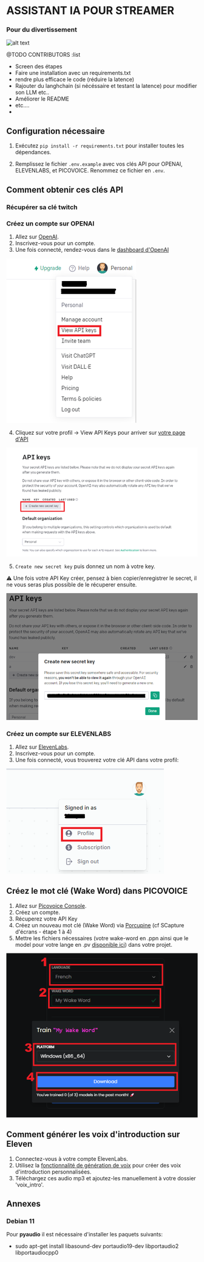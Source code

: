 # ASSISTANT IA POUR STREAMER
### Pour du divertissement
![alt text](https://raw.githubusercontent.com/anisayari/AIAssitantStreamer/main/assets/topic.png)

@TODO CONTRIBUTORS :list 
- Screen des étapes
- Faire une installation avec un requirements.txt
- rendre plus efficace le code (réduire la latence)
- Rajouter du langhchain (si nécéssaire et testant la latence) pour modifier son LLM etc..
- Améliorer le README
- etc....
- 
## Configuration nécessaire

1. Exécutez `pip install -r requirements.txt` pour installer toutes les dépendances.

2. Remplissez le fichier `.env.example` avec vos clés API pour OPENAI, ELEVENLABS, et PICOVOICE. Renommez ce fichier en `.env`.

## Comment obtenir ces clés API

### Récupérer sa clé twitch



### Créez un compte sur OPENAI

1. Allez sur [OpenAI](https://www.openai.com/).
2. Inscrivez-vous pour un compte.
3. Une fois connecté, rendez-vous dans le [dashboard d'OpenAI](https://platform.openai.com/)

![openai-dashboard](assets/readme/openai-dashboard.png)

4. Cliquez sur votre profil -> View API Keys pour arriver sur [votre page d'API](https://platform.openai.com/account/api-keys)

![openai-createkey](assets/readme/openai-createkey.png)

5. `Create new secret key` puis donnez un nom à votre key. 

:warning: Une fois votre API Key créer, pensez à bien copier/enregistrer le secret, il ne vous seras plus possible de le récuperer ensuite.

![openai-secret](assets/readme/openai-secret.png)

### Créez un compte sur ELEVENLABS

1. Allez sur [ElevenLabs](https://beta.elevenlabs.io/).
2. Inscrivez-vous pour un compte.
3. Une fois connecté, vous trouverez votre clé API dans votre profil:

![elevenlabs-profil](assets/readme/elevenlabs.png)

## Créez le mot clé (Wake Word) dans PICOVOICE

1. Allez sur [Picovoice Console](https://console.picovoice.ai/).
2. Créez un compte.
3. Récuperez votre API Key
4. Créez un nouveau mot clé (Wake Word) via [Porcupine](https://console.picovoice.ai/ppn) (cf SCapture d'écrans - étape 1 à 4)
5. Mettre les fichiers nécessaires (votre wake-word en .ppn ainsi que le model pour votre lange en .pv [disponible ici](https://github.com/Picovoice/porcupine/tree/master/lib/common)) dans votre projet.

![picovoice-porcupine](assets/readme/picovoice-porcupine.png)

## Comment générer les voix d'introduction sur Eleven

1. Connectez-vous à votre compte ElevenLabs.
2. Utilisez la [fonctionnalité de génération de voix](https://elevenlabs.io/speech-synthesis) pour créer des voix d'introduction personnalisées.
3. Téléchargez ces audio mp3 et ajoutez-les manuellement à votre dossier 'voix_intro'.

## Annexes

### Debian 11

Pour **pyaudio** il est nécessaire d'installer les paquets suivants:

* sudo apt-get install libasound-dev portaudio19-dev libportaudio2 libportaudiocpp0
